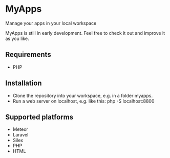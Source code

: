 # MyApps
Manage your apps in your local workspace

MyApps is still in early development. Feel free to check it out and improve it as you like.

## Requirements
- PHP

## Installation
- Clone the repository into your workspace, e.g. in a folder myapps.
- Run a web server on localhost, e.g. like this: php -S localhost:8800

## Supported platforms
- Meteor
- Laravel
- Silex
- PHP
- HTML